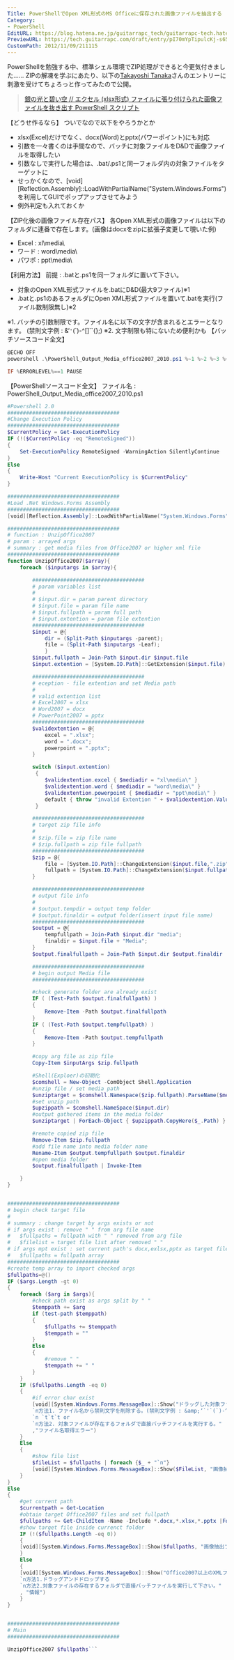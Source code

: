 ```yaml
---
Title: PowerShellでOpen XML形式のMS Officeに保存された画像ファイルを抽出する
Category:
- PowerShell
EditURL: https://blog.hatena.ne.jp/guitarrapc_tech/guitarrapc-tech.hatenablog.com/atom/entry/6802418398340177625
PreviewURL: https://tech.guitarrapc.com/draft/entry/pI70mYpTipulcKj-s65gkoK-5C4
CustomPath: 2012/11/09/211115
---
```


<!--
Date: 2012-11-09T21:11:15+09:00
URL: https://tech.guitarrapc.com/entry/2012/11/09/211115
-->

PowerShellを勉強する中、標準シェル環境でZIP処理ができると今更気付きました…… ZIPの解凍を学ぶにあたり、以下の[Takayoshi Tanaka](https://twitter.com/tanaka_733)さんのエントリーに刺激を受けてちょろっと作ってみたので公開。

> [銀の光と碧い空 // エクセル (xlsx形式) ファイルに張り付けられた画像ファイルを抜き出す PowerShell スクリプト](http://techblog.hilife-jp.info/2012/07/xlsx-image-extract-by-powershel/)

【どうせ作るなら】 ついでなので以下をやろうかとか

- xlsx(Excel)だけでなく、docx(Word)とpptx(パワーポイント)にも対応
- 引数を一々書くのは手間なので、バッチに対象ファイルをD&amp;Dで画像ファイルを取得したい
- 引数なしで実行した場合は、.bat/.ps1と同一フォルダ内の対象ファイルをターゲットに
- せっかくなので、[void][Reflection.Assembly]::LoadWithPartialName("System.Windows.Forms")を利用してGUIでポップアップさせてみよう
- 例外判定も入れておくか

【ZIP化後の画像ファイル存在パス】 各Open XML形式の画像ファイルは以下のフォルダに連番で存在します。(画像はdocxをzipに拡張子変更して覗いた例)

- Excel : xl\media\
- ワード : word\media\
- パワポ : ppt\media\


【利用方法】 前提 : .batと.ps1を同一フォルダに置いて下さい。

- 対象のOpen XML形式ファイルを.batにD&amp;D(最大9ファイル)※1
- .batと.ps1のあるフォルダにOpen XML形式ファイルを置いて.batを実行(ファイル数制限無し)※2

※1. バッチの引数制限です。ファイル名に以下の文字が含まれるとエラーとなります。 (禁則文字例 : &amp;‘`'`(`)-^[]``{};)
※2. 文字制限も特にないため便利かも 【バッチソースコード全文】

```ps1
@ECHO OFF
powershell .\PowerShell_Output_Media_office2007_2010.ps1 %~1 %~2 %~3 %~4 %~5 %~6 %~7 %~8 %~9

IF %ERRORLEVEL%==1 PAUSE
```

【PowerShellソースコード全文】 ファイル名 : PowerShell_Output_Media_office2007_2010.ps1

```ps1
#Powershell 2.0
####################################
#Change Execution Policy
####################################
$CurrentPolicy = Get-ExecutionPolicy
IF (!($CurrentPolicy -eq "RemoteSigned"))
{
    Set-ExecutionPolicy RemoteSigned -WarningAction SilentlyContinue
}
Else
{
    Write-Host "Current ExecutionPolicy is $CurrentPolicy"
}

####################################
#Load .Net Windows.Forms Assembly
####################################
[void][Reflection.Assembly]::LoadWithPartialName("System.Windows.Forms")

####################################
# function : UnzipOffice2007
# param : arrayed args
# summary : get media files from Office2007 or higher xml file
####################################
function UnzipOffice2007($array){
    foreach ($inputargs in $array){

        ####################################
        # param variables list
        #
        # $input.dir = param parent directory
        # $input.file = param file name
        # $input.fullpath = param full path
        # $input.extention = param file extention
        ####################################
        $input = @{
            dir = (Split-Path $inputargs -parent);
            file = (Split-Path $inputargs -Leaf);
            }
        $input.fullpath = Join-Path $input.dir $input.file
        $input.extention = [System.IO.Path]::GetExtension($input.file)

        ####################################
        # eception - file extention and set Media path
        #
        # valid extention list
        # Excel2007 = xlsx
        # Word2007 = docx
        # PowerPoint2007 = pptx
        ####################################
        $validextention = @{
            excel = ".xlsx";
            word = ".docx";
            powerpoint = ".pptx";
        }

        switch ($input.extention)
         {
            $validextention.excel { $mediadir = "xl\media\" }
            $validextention.word { $mediadir = "word\media\" }
            $validextention.powerpoint { $mediadir = "ppt\media\" }
            default { throw "invalid Extention " + $validextention.Values + "`n Check target files." }
         }

        ####################################
        # target zip file info
        #
        # $zip.file = zip file name
        # $zip.fullpath = zip file fullpath
        ####################################
        $zip = @{
            file = [System.IO.Path]::ChangeExtension($input.file,".zip");
            fullpath = [System.IO.Path]::ChangeExtension($input.fullpath,".zip");
        }

        ####################################
        # output file info
        #
        # $output.tempdir = output temp folder
        # $output.finaldir = output folder(insert input file name)
        ####################################
        $output = @{
            tempfullpath = Join-Path $input.dir "media";
            finaldir = $input.file + "Media";
        }
        $output.finalfullpath = Join-Path $input.dir $output.finaldir

        ####################################
        # begin output Media file
        ####################################

        #check generate folder are already exist
        IF ( (Test-Path $output.finalfullpath) )
        {
            Remove-Item -Path $output.finalfullpath
        }
        IF ( (Test-Path $output.tempfullpath) )
        {
            Remove-Item -Path $output.tempfullpath
        }

        #copy arg file as zip file
        Copy-Item $inputArgs $zip.fullpath

        #Shell(Exploer)の初期化
        $comshell = New-Object -ComObject Shell.Application
        #unzip file / set media path
        $unziptarget = $comshell.Namespace($zip.fullpath).ParseName($mediadir)
        #set unzip path
        $upzippath = $comshell.NameSpace($input.dir)
        #output gathered items in the media folder
        $unziptarget | ForEach-Object { $upzippath.CopyHere($_.Path) }

        #remote copied zip file
        Remove-Item $zip.fullpath
        #add file name into media folder name
        Rename-Item $output.tempfullpath $output.finaldir
        #open media folder
        $output.finalfullpath | Invoke-Item

    }
}


####################################
# begin check target file
#
# summary : change target by args exists or not
# if args exist : remove " " from arg file name
#   $fullpaths = fullpath with " " removed from arg file
#   $filelist = target file list after removed " "
# if args mpt exist : set current path's docx,exlsx,pptx as target file
#   $fullpaths = fullpath array
####################################
#create temp array to import checked args
$fullpaths=@()
IF ($args.Length -gt 0)
{
    foreach ($arg in $args){
        #check path exist as args split by " "
        $temppath += $arg
        if (test-path $temppath)
        {
            $fullpaths += $temppath
            $temppath = ""
        }
        Else
        {
            #remove " "
            $temppath += " "
        }
    }
    IF ($fullpaths.Length -eq 0)
    {
        #if error char exist
        [void][System.Windows.Forms.MessageBox]::Show("ドラッグした対象ファイル名に次の文字が含まれています。
        `n方法1. ファイル名から禁則文字を削除する。(禁則文字例 : &amp;‘`'`(`)-^[]``{};)
        `n `t`t`t or
        `n方法2. 対象ファイルが存在するフォルダで直接バッチファイルを実行する。"
        ,"ファイル名取得エラー")
    }
    Else
    {
        #show file list
        $fileList = $fullpaths | foreach {$_ + "`n"}
        [void][System.Windows.Forms.MessageBox]::Show($FileList, "画像抽出ファイル一覧(バッチ制限=最大9ファイル)")
    }
}
Else
{
    #get current path
    $currentpath = Get-Location
    #obtain target Office2007 files and set fullpath
    $fullpaths += Get-ChildItem -Name -Include *.docx,*.xlsx,*.pptx |ForEach-Object {Join-Path $currentpath $_}
    #show target file inside currenct folder
    IF (!($fullpaths.Length -eq 0))
    {
    [void][System.Windows.Forms.MessageBox]::Show($fullpaths, "画像抽出ファイル一覧(バッチ制限=最大9ファイル)")
    }
    Else
    {
    [void][System.Windows.Forms.MessageBox]::Show("Office2007以上のXMLファイルが存在しません。
    `n方法1.ドラッグアンドドロップする
    `n方法2.対象ファイルの存在するフォルダで直接バッチファイルを実行して下さい。"
    , "情報")
    }
}


####################################
# Main
####################################

UnzipOffice2007 $fullpaths```
